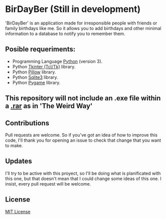 # BirDayBer (Still in development)
'BirDayBer' is an application made for irresponsible people with friends or family birthdays like me. So it allows you to add birthdays and other minimal information to a database to notify you to remember them.

## Posible requeriments:

- Programming Language [Python](https://www.python.org/) (version 3).
- Python [Tkinter (Tcl/Tk)](https://docs.python.org/3/library/tkinter.html) library.
- Python [Pillow](https://pypi.org/project/Pillow/) library.
- Python [Sqlite3](https://docs.python.org/3/library/sqlite3.html) library.
- Python [Pygame](https://www.pygame.org/news) library.

## This repository will not include an .exe file within a [.rar](https://www.winrar.es/) as in 'The Weird Way'

## Contributions

Pull requests are welcome. 
So if you've got an idea of how to improve this code, I'll thank you for 
opening an issue to check that change that you want to make.

## Updates

I'll try to be active with this proyect, so I'll be doing what is planificated with this one, but that doesn't mean that I could change some ideas of this one. I insist, every pull request will be welcome.

## License
[MIT License](https://choosealicense.com/licenses/mit/)
